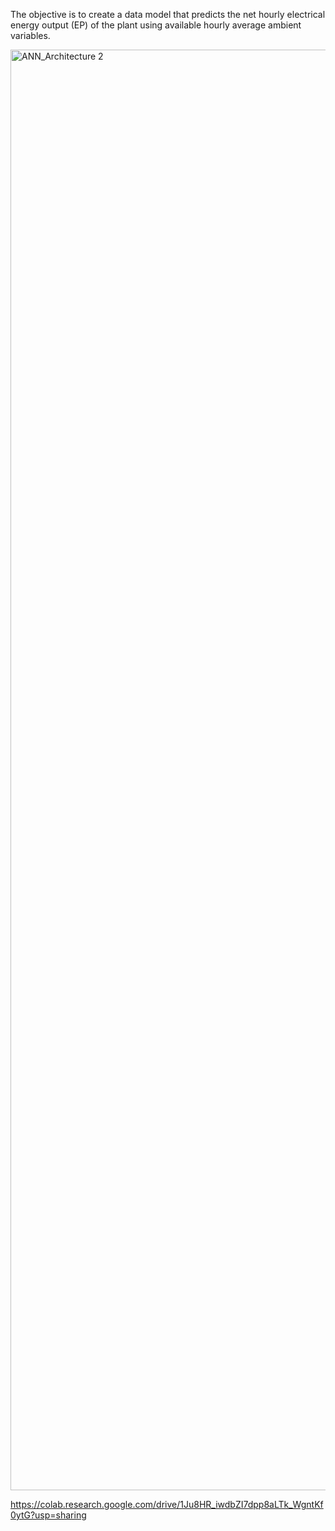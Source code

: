 The objective is to create a data model that predicts the net hourly electrical energy output (EP) of the plant using available hourly average ambient variables.


<img width="2305" alt="ANN_Architecture 2" src="https://user-images.githubusercontent.com/40231735/222966690-67878b23-baf6-4164-acc6-0e5bd7c88da0.png">

https://colab.research.google.com/drive/1Ju8HR_iwdbZI7dpp8aLTk_WgntKf0ytG?usp=sharing

